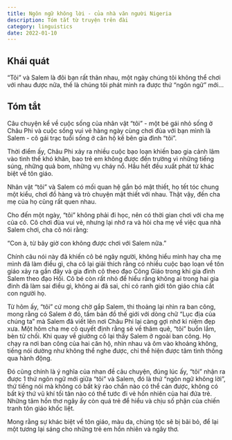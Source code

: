 ```yaml
---
title: Ngôn ngữ không lời - của nhà văn người Nigeria
description: Tóm tắt từ truyện trên đài
category: linguistics
date: 2022-01-10
---
```


## Khái quát

“Tôi” và Salem là đôi bạn rất thân nhau, một ngày chúng tôi không thể chơi với nhau được nữa, thế là chúng tôi phát minh ra được thứ “ngôn ngữ” mới...

## Tóm tắt

Câu chuyện kể về cuộc sống của nhân vật “tôi” - một bé gái nhỏ sống ở Châu Phi và cuộc sống vui vẻ hàng ngày cùng chơi đùa với bạn mình là Salem - cô gái trạc tuổi sống ở căn hộ kề bên gia đình “tôi”.

Thời điểm ấy, Châu Phi xảy ra nhiều cuộc bạo loạn khiến bao gia cảnh lâm vào tình thế khó khăn, bao trẻ em không được đến trường vì những tiếng súng, những quả bom, những vụ cháy nổ. Hầu hết đều xuất phát từ khác biệt về tôn giáo.

Nhân vật “tôi” và Salem có mối quan hệ gắn bó mật thiết, họ tết tóc chung một kiểu, chơi đồ hàng và trò chuyện mật thiết với nhau. Thật vậy, đến cha mẹ của họ cũng rất quen nhau.

Cho đến một ngày, “tôi” không phải đi học, nên có thời gian chơi với cha mẹ của cô. Cô chơi đùa vui vẻ, nhưng lại nhớ ra và hỏi cha mẹ về việc qua nhà Salem chơi, cha cô nói rằng:

“Con à, từ bây giờ con không được chơi với Salem nữa.”

Chính câu nói này đã khiến cô bé ngây người, không hiểu mình hay cha mẹ mình đã làm điều gì, cha cô lại giải thích rằng có nhiều cuộc bạo loạn về tôn giáo xảy ra gần đây và gia đình cô theo đạo Công Giáo trong khi gia đình Salem theo đạo Hồi. Cô bé còn rất nhỏ để hiểu rằng không ai trong hai gia đinh đã làm sai điều gì, không ai đã sai, chỉ có ranh giới tôn giáo chia cắt con người họ.

Từ hôm ấy, “tôi” cứ mong chờ gắp Salem, thi thoảng lại nhìn ra ban công, mong rằng có Salem ở đó, tấm bản đồ thế giới với dòng chữ “Lục địa của chúng ta” mà Salem đã viết lên nơi Châu Phi lại càng gợi nhớ kỉ niệm đẹp xưa. Một hôm cha mẹ cô quyết định rằng sẽ về thăm quê, “tôi” buồn lắm, bèn từ chối. Khi quay về giường cô lại thấy Salem ở ngoài ban công. Họ chạy ra nơi ban công của hai căn hộ, nhìn nhau và ôm vào khoảng không, tiếng nói dường như không thể nghe được, chỉ thể hiện được tâm tình thông qua hành động.

Đó cũng chính là ý nghĩa của nhan đề câu chuyện, đúng lúc ấy, “tôi” nhận ra được 1 thứ ngôn ngữ mới giữa “tôi” và Salem, đó là thứ “ngôn ngữ không lời”, thứ tiếng nói mà không có bất kỳ rào chắn nào có thể cản được, không có bất kỳ thứ vũ khí tối tân nào có thể tước đi vẻ hồn nhiên của hai đứa trẻ. Những tâm hồn thơ ngây ấy còn quá trẻ để hiểu và chịu số phận của chiến tranh tôn giáo khốc liệt.

Mong rằng sự khác biệt về tôn giáo, màu da, chủng tộc sẽ bị bãi bỏ, để lại một tương lại sáng cho những trẻ em hồn nhiên và ngây thơ.

